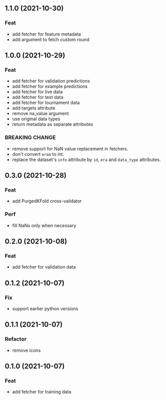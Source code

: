 ## 1.1.0 (2021-10-30)

### Feat

- add fetcher for feature metadata
- add argument to fetch custom round

## 1.0.0 (2021-10-29)

### Feat

- add fetcher for validation predictions
- add fetcher for example predictions
- add fetcher for live data
- add fetcher for test data
- add fetcher for tournament data
- add targets attribute
- remove na_value argument
- use original data types
- return metadata as separate attributes

### BREAKING CHANGE

- remove support for NaN value replacement in fetchers.
- don't convert `era`s to int.
- replace the dataset's `info` attribute by `id`, `era`
and `data_type` attributes.

## 0.3.0 (2021-10-28)

### Feat

- add PurgedKFold cross-validator

### Perf

- fill NaNs only when necessary

## 0.2.0 (2021-10-08)

### Feat

- add fetcher for validation data

## 0.1.2 (2021-10-07)

### Fix

- support earlier python versions

## 0.1.1 (2021-10-07)

### Refactor

- remove icons

## 0.1.0 (2021-10-07)

### Feat

- add fetcher for training data
